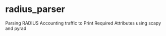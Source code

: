 # radius_parser
Parsing RADIUS Accounting traffic to Print Required Attributes using scapy and pyrad
